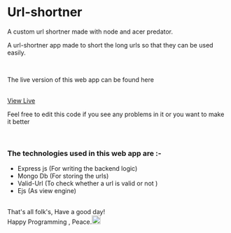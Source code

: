 # Url-shortner
A custom url shortner made with node and acer predator.  

A url-shortner app made to short the long urls so that they can be used easily.

<br>

The live version of this web app can be found here

<br>

<a href="https://shorty-build.herokuapp.com/" target="_blank" >
View Live
</a>
<br>

Feel free to edit this code if you see any problems in it or you want to make it better

<br>

<h3>
The technologies used in this web app are :- 
</h3>
<ul>
<li>
Express js (For writing the backend logic)
</li>
<li>
Mongo Db (For storing the urls)
</li>
<li>
Valid-Url (To check whether a url is valid or not )
</li>
<li>
Ejs (As view engine)
</li>
</ul>

<br>
That's all folk's,  Have a good day!
<br>
Happy Programming , Peace.<img src="https://www.dictionary.com/e/wp-content/uploads/2018/08/victory-hand.png" width="20px" alt="Peace Emoji">


